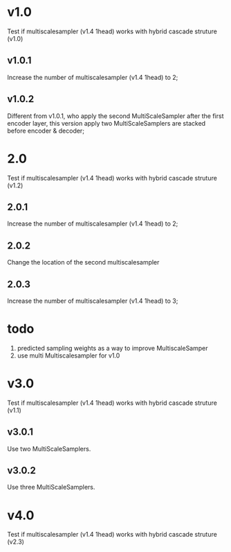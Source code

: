 # v1.0
Test if multiscalesampler (v1.4 1head) works with hybrid cascade struture (v1.0)

## v1.0.1
Increase the number of multiscalesampler (v1.4 1head) to 2;

## v1.0.2
Different from v1.0.1, who apply the second MultiScaleSampler after the first encoder layer, this version apply two MultiScaleSamplers are stacked before encoder & decoder;


# 2.0
Test if multiscalesampler (v1.4 1head) works with hybrid cascade struture (v1.2)

## 2.0.1
Increase the number of multiscalesampler (v1.4 1head) to 2;

## 2.0.2
Change the location of the second multiscalesampler

## 2.0.3
Increase the number of multiscalesampler (v1.4 1head) to 3;

# todo

1. predicted sampling weights as a way to improve MultiscaleSamper
2. use multi Multiscalesampler for v1.0




# v3.0
Test if multiscalesampler (v1.4 1head) works with hybrid cascade struture (v1.1)

## v3.0.1
Use two MultiScaleSamplers.

## v3.0.2
Use three MultiScaleSamplers.


# v4.0
Test if multiscalesampler (v1.4 1head) works with hybrid cascade struture (v2.3)
